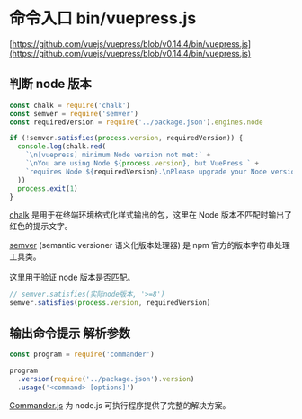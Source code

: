 # 命令入口 bin/vuepress.js

[https://github.com/vuejs/vuepress/blob/v0.14.4/bin/vuepress.js](https://github.com/vuejs/vuepress/blob/v0.14.4/bin/vuepress.js)

## 判断 node 版本

```js
const chalk = require('chalk')
const semver = require('semver')
const requiredVersion = require('../package.json').engines.node

if (!semver.satisfies(process.version, requiredVersion)) {
  console.log(chalk.red(
    `\n[vuepress] minimum Node version not met:` +
    `\nYou are using Node ${process.version}, but VuePress ` +
    `requires Node ${requiredVersion}.\nPlease upgrade your Node version.\n`
  ))
  process.exit(1)
}
```

[chalk](https://www.npmjs.com/package/chalk) 是用于在终端环境格式化样式输出的包，这里在 Node 版本不匹配时输出了红色的提示文字。

[semver](https://www.npmjs.com/package/semver) (semantic versioner 语义化版本处理器) 是 npm 官方的版本字符串处理工具类。 <br>  
这里用于验证 node 版本是否匹配。
```js
// semver.satisfies(实际node版本, '>=8')
semver.satisfies(process.version, requiredVersion)
```

## 输出命令提示 解析参数

```js
const program = require('commander')

program
  .version(require('../package.json').version)
  .usage('<command> [options]')
```

[Commander.js](https://www.npmjs.com/package/commander) 为 node.js 可执行程序提供了完整的解决方案。
